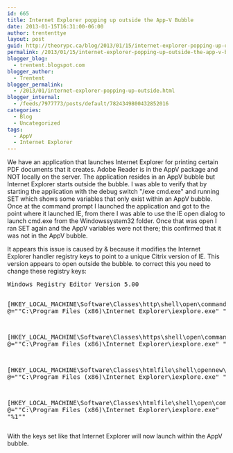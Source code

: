 ```yaml
---
id: 665
title: Internet Explorer popping up outside the App-V Bubble
date: 2013-01-15T16:31:00-06:00
author: trententtye
layout: post
guid: http://theorypc.ca/blog/2013/01/15/internet-explorer-popping-up-outside-the-app-v-bubble/
permalink: /2013/01/15/internet-explorer-popping-up-outside-the-app-v-bubble/
blogger_blog:
  - trentent.blogspot.com
blogger_author:
  - Trentent
blogger_permalink:
  - /2013/01/internet-explorer-popping-up-outside.html
blogger_internal:
  - /feeds/7977773/posts/default/7824349800432852016
categories:
  - Blog
  - Uncategorized
tags:
  - AppV
  - Internet Explorer
---
```

We have an application that launches Internet Explorer for printing certain PDF documents that it creates. Adobe Reader is in the AppV package and NOT locally on the server. The application resides in an AppV bubble but Internet Explorer starts outside the bubble. I was able to verify that by starting the application with the debug switch "/exe cmd.exe" and running SET which shows some variables that only exist within an AppV bubble. Once at the command prompt I launched the application and got to the point where it launched IE, from there I was able to use the IE open dialog to launch cmd.exe from the Windowssystem32 folder. Once that was open I ran SET again and the AppV variables were not there; this confirmed that it was not in the AppV bubble.

It appears this issue is caused by & because it modifies the Internet Explorer handler registry keys to point to a unique Citrix version of IE. This version appears to open outside the bubble. to correct this you need to change these registry keys:

<div style="font-family: 'Courier New',Courier,monospace;">
  <pre class="lang:reg decode:true ">Windows Registry Editor Version 5.00

[HKEY_LOCAL_MACHINE\Software\Classes\http\shell\open\command]
@="\"C:\\Program Files (x86)\\Internet Explorer\\iexplore.exe\" \"%1\""

[HKEY_LOCAL_MACHINE\Software\Classes\https\shell\open\command]
@="\"C:\\Program Files (x86)\\Internet Explorer\\iexplore.exe\" \"%1\""

[HKEY_LOCAL_MACHINE\Software\Classes\htmlfile\shell\opennew\command]
@="\"C:\\Program Files (x86)\\Internet Explorer\\iexplore.exe\" \"%1\""

[HKEY_LOCAL_MACHINE\Software\Classes\htmlfile\shell\open\command]
@="\"C:\\Program Files (x86)\\Internet Explorer\\iexplore.exe\" \"%1\""</pre>
</div>

With the keys set like that Internet Explorer will now launch within the AppV bubble.

<!-- AddThis Advanced Settings generic via filter on the_content -->

<!-- AddThis Share Buttons generic via filter on the_content -->